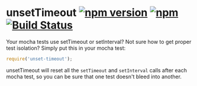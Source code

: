 # unsetTimeout [![npm version](https://img.shields.io/npm/v/unset-timeout.svg)](https://www.npmjs.com/package/unset-timeout) [![npm](https://img.shields.io/npm/dm/unset-timeout.svg)](https://www.npmjs.com/package/unset-timeout) [![Build Status](https://travis-ci.org/featurist/unset-timeout.svg?branch=master)](https://travis-ci.org/featurist/unset-timeout)


Your mocha tests use setTimeout or setInterval? Not sure how to get proper test isolation? Simply put this in your mocha test:

```js
require('unset-timeout');
```

unsetTimeout will reset all the `setTimeout` and `setInterval` calls after each mocha test, so you can be sure that one test doesn't bleed into another.

